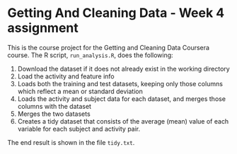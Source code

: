 # Getting And Cleaning Data - Week 4 assignment

This is the course project for the Getting and Cleaning Data Coursera course.
The R script, `run_analysis.R`, does the following:
1. Download the dataset if it does not already exist in the working directory
2. Load the activity and feature info
3. Loads both the training and test datasets, keeping only those columns which
   reflect a mean or standard deviation
4. Loads the activity and subject data for each dataset, and merges those
   columns with the dataset
5. Merges the two datasets
6. Creates a tidy dataset that consists of the average (mean) value of each
   variable for each subject and activity pair.

The end result is shown in the file `tidy.txt`.
